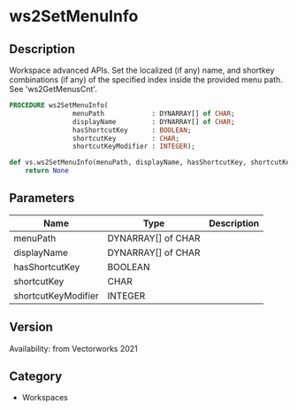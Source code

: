 # ws2SetMenuInfo

## Description
Workspace advanced APIs. Set the localized (if any) name, and shortkey combinations (if any) of the specified index inside the provided menu path. See 'ws2GetMenusCnt'.

```pascal
PROCEDURE ws2SetMenuInfo(
				menuPath            : DYNARRAY[] of CHAR;
				displayName         : DYNARRAY[] of CHAR;
				hasShortcutKey      : BOOLEAN;
				shortcutKey         : CHAR;
				shortcutKeyModifier : INTEGER);
```

```python
def vs.ws2SetMenuInfo(menuPath, displayName, hasShortcutKey, shortcutKey, shortcutKeyModifier):
    return None
```

## Parameters
|Name|Type|Description|
|---|---|---|
|menuPath|DYNARRAY[] of CHAR|   |
|displayName|DYNARRAY[] of CHAR|   |
|hasShortcutKey|BOOLEAN|   |
|shortcutKey|CHAR|   |
|shortcutKeyModifier|INTEGER|   |

## Version
Availability: from Vectorworks 2021

## Category
* Workspaces

